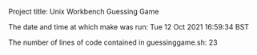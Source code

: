 Project title: Unix Workbench Guessing Game

The date and time at which make was run:
Tue 12 Oct 2021 16:59:34 BST

The number of lines of code contained in guessinggame.sh:
23
